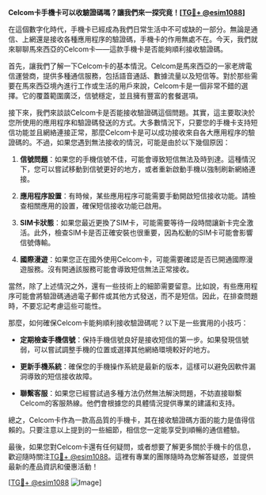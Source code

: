 **Celcom卡手機卡可以收驗證碼嗎？讓我們來一探究竟！[[TG💪+ @esim1088](https://t.me/s/esim1088)]**

在這個數字化時代，手機卡已經成為我們日常生活中不可或缺的一部分。無論是通信、上網還是接收各種應用程序的驗證碼，手機卡的作用無處不在。今天，我們就來聊聊馬來西亞的Celcom卡——這款手機卡是否能夠順利接收驗證碼。

首先，讓我們了解一下Celcom卡的基本情況。Celcom是馬來西亞的一家老牌電信運營商，提供多種通信服務，包括語音通話、數據流量以及短信等。對於那些需要在馬來西亞境內進行工作或生活的用戶來說，Celcom卡是一個非常不錯的選擇。它的覆蓋範圍廣泛，信號穩定，並且擁有豐富的套餐選項。

接下來，我們來談談Celcom卡是否能接收驗證碼這個問題。其實，這主要取決於您所使用的應用程序和驗證碼發送的方式。大多數情況下，只要您的手機卡支持短信功能並且網絡連接正常，那麼Celcom卡是可以成功接收來自各大應用程序的驗證碼的。不過，如果您遇到無法接收的情況，可能是由於以下幾個原因：

1. **信號問題**：如果您的手機信號不佳，可能會導致短信無法及時到達。這種情況下，您可以嘗試移動到信號更好的地方，或者重新啟動手機以強制刷新網絡連接。

2. **應用程序設置**：有時候，某些應用程序可能需要手動開啟短信接收功能。請檢查相關應用的設置，確保短信接收功能已啟用。

3. **SIM卡狀態**：如果您最近更換了SIM卡，可能需要等待一段時間讓新卡完全激活。此外，檢查SIM卡是否正確安裝也很重要，因為松動的SIM卡可能會影響信號傳輸。

4. **國際漫遊**：如果您正在國外使用Celcom卡，可能需要確認是否已開通國際漫遊服務。沒有開通該服務可能會導致短信無法正常接收。

當然，除了上述情況之外，還有一些技術上的細節需要留意。比如說，有些應用程序可能會將驗證碼通過電子郵件或其他方式發送，而不是短信。因此，在排查問題時，不要忘記考慮這些可能性。

那麼，如何確保Celcom卡能夠順利接收驗證碼呢？以下是一些實用的小技巧：

- **定期檢查手機信號**：保持手機信號良好是接收短信的第一步。如果發現信號弱，可以嘗試調整手機的位置或選擇其他網絡環境較好的地方。
  
- **更新手機系統**：確保您的手機操作系統是最新的版本，這樣可以避免因軟件漏洞導致的短信接收故障。

- **聯繫客服**：如果您已經嘗試過多種方法仍然無法解決問題，不妨直接聯繫Celcom的客服熱線。他們會根據您的具體情況提供專業的建議和支持。

總之，Celcom卡作為一款高品質的手機卡，其在接收驗證碼方面的能力是值得信賴的。只要注意以上提到的一些細節，相信您一定能享受到順暢的通信體驗。

最後，如果您對Celcom卡還有任何疑問，或者想要了解更多關於手機卡的信息，歡迎隨時關注[TG💪+ @esim1088](https://t.me/s/esim1088)。這裡有專業的團隊隨時為您解答疑惑，並提供最新的產品資訊和優惠活動！

[[TG💪+ @esim1088](https://t.me/s/esim1088) ![Image](https://i.postimg.cc/4NQfJmqS/Snipaste-2025-05-13-00-14-12.png)]